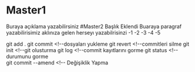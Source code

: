 # Master1
Buraya açıklama yazabilirsiniz 
#Master2 Başlık Eklendi
Buaraya paragraf yazabilirisimiz aklınıza gelen herseyı yazabilrisinzi
-1
-2
-3
-4
-5


git add . <!--dosyaları ekleme  -->
git commit <!--dosyaları yukleme 
git revert <!--commitleri silme 
git init <!--git olusturma 
git log <!--commit kayıtlarını gorme 
git status <!--durumunu gorme  
git commit --amend <!-- Değişiklik Yapma
